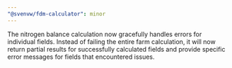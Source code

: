 ```yaml
---
"@svenvw/fdm-calculator": minor
---
```


The nitrogen balance calculation now gracefully handles errors for individual fields. Instead of failing the entire farm calculation, it will now return partial results for successfully calculated fields and provide specific error messages for fields that encountered issues.
